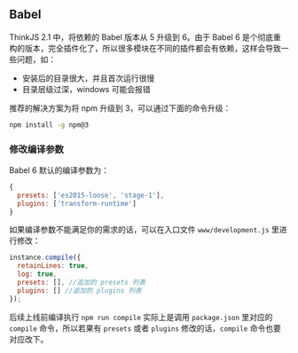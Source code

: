 ## Babel

ThinkJS 2.1 中，将依赖的 Babel 版本从 5 升级到 6。由于 Babel 6 是个彻底重构的版本，完全插件化了，所以很多模块在不同的插件都会有依赖，这样会导致一些问题，如：

* 安装后的目录很大，并且首次运行很慢
* 目录层级过深，windows 可能会报错

推荐的解决方案为将 npm 升级到 3，可以通过下面的命令升级：

```sh
npm install -g npm@3
```

### 修改编译参数

Babel 6 默认的编译参数为：

```js
{
  presets: ['es2015-loose', 'stage-1'],
  plugins: ['transform-runtime']
}
```

如果编译参数不能满足你的需求的话，可以在入口文件 `www/development.js` 里进行修改：

```js
instance.compile({
  retainLines: true, 
  log: true,
  presets: [], //追加的 presets 列表
  plugins: [] //追加的 plugins 列表
});
```

后续上线前编译执行 `npm run compile` 实际上是调用 `package.json` 里对应的 `compile` 命令，所以若果有 `presets` 或者 `plugins` 修改的话，`compile` 命令也要对应改下。